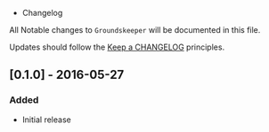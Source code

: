- Changelog

All Notable changes to `Groundskeeper` will be documented in this file.

Updates should follow the [Keep a CHANGELOG](http://keepachangelog.com/) principles.

## [0.1.0] - 2016-05-27

### Added
- Initial release
